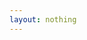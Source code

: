 ```yaml
---
layout: nothing
---
```


<script type="text/javascript">
  window.location = "/Ehemalige/Ehemalige/";
</script>
